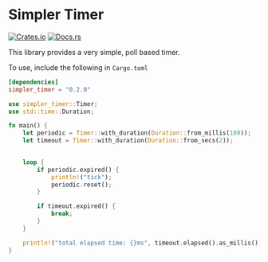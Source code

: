 Simpler Timer
=============

[![Crates.io](https://img.shields.io/crates/v/simpler_timer)][crates_url]
[![Docs.rs](https://docs.rs/simpler_timer/badge.svg)][docs_url]

[crates_url]: https://crates.io/crates/simpler_timer
[docs_url]: https://docs.rs/simpler_timer

This library provides a very simple, poll based timer.

To use, include the following in `Cargo.toml`
```toml
[dependencies]
simpler_timer = "0.2.0"
```

```rust
use simpler_timer::Timer;
use std::time::Duration;

fn main() {
    let periodic = Timer::with_duration(Duration::from_millis(100));
    let timeout = Timer::with_duration(Duration::from_secs(2));
    

    loop {
        if periodic.expired() {
            println!("tick");
            periodic.reset();
        }

        if timeout.expired() {
            break;
        }
    }

    println!("total elapsed time: {}ms", timeout.elapsed().as_millis());
}
```
